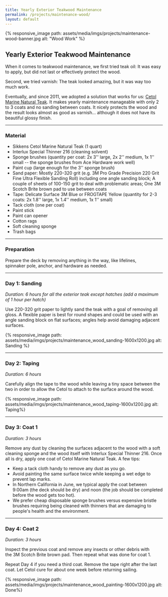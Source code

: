 ```yaml
---
title: Yearly Exterior Teakwood Maintenance
permalink: /projects/maintenance-wood/
layout: default
---
```


{% responsive_image path: assets/media/imgs/projects/maintenance-wood-banner.jpg alt: "Wood Work" %}

## Yearly Exterior Teakwood Maintenance
When it comes to teakwood maintenance, we first tried teak oil: It was easy to apply, but did not last or effectively protect the wood. 

Second, we tried varnish: The teak looked amazing, but it was way too much work. 

Eventually, and since 2011, we adopted a solution that works for us: [Cetol Marine Natural Teak](https://www.interlux.com/en/us/boat-paint/varnish/cetol-marine-natural-teak). It makes yearly maintenance manageable with only 2 to 3 coats and no sanding between coats. It nicely protects the wood and the result looks almost as good as varnish... although it does not have its beautiful glossy finish. 

---
### Material
- Sikkens Cetol Marine Natural Teak (1 quart)
- Interlux Special Thinner 216 (cleaning solvent)
- Sponge brushes (quantity per coat: 2x 3'' large, 2x 2'' medium, 1x 1'' small -- the sponge brushes from Ace Hardware work well)
- Paint cup (large enough for the 3'' sponge brush)
- Sand paper: Mostly 220-320 grit (e.g. 3M Pro Grade Precision 220 Grit Fine Ultra Flexible Sanding Roll) including one angle sanding block; A couple of sheets of 100-150 grit to deal with problematic areas; One 3M Scotch Brite brown pad to use between coats
- Tape: Delicate Surface 3M Blue or FROGTAPE Yellow (quantity for 2-3 coats: 2x 1.8'' large, 1x 1.4'' medium, 1x 1'' small)
- Tack cloth (one per coat)
- Paint stick
- Paint can opener
- Cotton rags
- Soft cleaning sponge
- Trash bags

---
### Preparation

Prepare the deck by removing anything in the way, like lifelines, spinnaker pole, anchor, and hardware as needed.

---
### Day 1: Sanding 

*Duration: 6 hours for all the exterior teak except hatches (add a maximum of 1 hour per hatch)*

Use 220-320 grit paper to lightly sand the teak with a goal of removing all gloss. A flexible paper is best for round shapes and could be used with an angle sanding block on flat surfaces; angles help avoid damaging adjacent surfaces.

{% responsive_image path: assets/media/imgs/projects/maintenance_wood_sanding-1600x1200.jpg alt: Sanding %}

---
### Day 2: Taping 

*Duration: 6 hours*

Carefully align the tape to the wood while leaving a tiny space between the two in order to allow the Cetol to attach to the surface around the wood.

{% responsive_image path: assets/media/imgs/projects/maintenance_wood_taping-1600x1200.jpg alt: Taping%}

---
### Day 3: Coat 1

*Duration: 3 hours*

Remove any dust by cleaning the surfaces adjacent to the wood with a soft cleaning sponge and the wood itself with Interlux Special Thinner 216. Once all is dry, apply one coat of Cetol Marine Natural Teak. A few tips:
- Keep a tack cloth handy to remove any dust as you go. 
- Avoid painting the same surface twice while keeping a wet edge to prevent lap marks. 
- In Northern California in June, we typical apply the coat between 9:00am (the deck should be dry) and noon (the job should be completed before the wood gets too hot).
- We prefer cheap disposable sponge brushes versus expensive bristle brushes requiring being cleaned with thinners that are damaging to people's health and the environment.

---
### Day 4: Coat 2

*Duration: 3 hours*

Inspect the previous coat and remove any insects or other debris with the 3M Scotch Brite brown pad. Then repeat what was done for coat 1. 

Repeat Day 4 if you need a third coat. Remove the tape right after the last coat. Let Cetol cure for about one week before returning sailing.

{% responsive_image path: assets/media/imgs/projects/maintenance_wood_painting-1600x1200.jpg alt: Done%}

